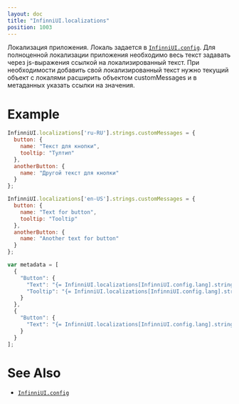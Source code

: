 ```yaml
---
layout: doc
title: "InfinniUI.localizations"
position: 1003
---
```


Локализация приложения. Локаль задается в [`InfinniUI.config`](../InfinniUI.config). Для полноценной локализации приложения необходимо весь текст задавать через js-выражения ссылкой на локализированный текст. При необходимости добавить свой локализированный текст нужно текущий объект с локалями расширить объектом customMessages и в метаданных указать ссылки на значения.

# Example

```js
InfinniUI.localizations['ru-RU'].strings.customMessages = {
  button: {
    name: "Текст для кнопки",
    tooltip: "Тултип"
  },
  anotherButton: {
    name: "Другой текст для кнопки"
  }
};

InfinniUI.localizations['en-US'].strings.customMessages = {
  button: {
    name: "Text for button",
    tooltip: "Tooltip"
  },
  anotherButton: {
    name: "Another text for button"
  }
};

var metadata = [
  {
    "Button": {
      "Text": "{= InfinniUI.localizations[InfinniUI.config.lang].strings.customMessages.button.name }" // Text for button
      "Tooltip": "{= InfinniUI.localizations[InfinniUI.config.lang].strings.customMessages.button.tooltip }" // Tooltip
    }
  },
  {
    "Button": {
      "Text": "{= InfinniUI.localizations[InfinniUI.config.lang].strings.customMessages.anotherButton.name }" // Another text for button
    }
  }
];
```

# See Also

* [`InfinniUI.config`](../InfinniUI.config)
